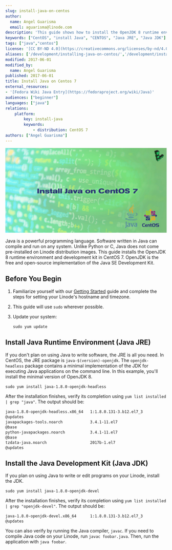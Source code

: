 ```yaml
---
slug: install-java-on-centos
author:
  name: Angel Guarisma
  email: aguarisma@linode.com
description: 'This guide shows how to install the OpenJDK 8 runtime environment to support Java app execution and development on a Linode running CentOS 7.'
keywords: ["CentOS", "install Java", "CENTOS", "Java JRE", "Java JDK"]
tags: ["java","centos"]
license: '[CC BY-ND 4.0](https://creativecommons.org/licenses/by-nd/4.0)'
aliases: ['/development/installing-java-on-centos/','/development/install-java-on-centos/','/development/java/install-java-on-centos/']
modified: 2017-06-01
modified_by:
  name: Angel Guarisma
published: 2017-06-01
title: Install Java on Centos 7
external_resources:
- '[Fedora Wiki Java Entry](https://fedoraproject.org/wiki/Java)'
audiences: ["beginner"]
languages: ["java"]
relations:
    platform:
        key: install-java
        keywords:
            - distribution: CentOS 7
authors: ["Angel Guarisma"]
---
```


![Install Java on CentOS 7](install-java-on-centos-7-title-graphic.jpg "Install Java on CentOS 7")

Java is a powerful programming language. Software written in Java can compile and run on any system. Unlike Python or C, Java does not come pre-installed on Linode distribution images. This guide installs the OpenJDK 8 runtime environment and development kit in CentOS 7. OpenJDK is the free and open-source implementation of the Java SE Development Kit.

## Before You Begin

1.  Familiarize yourself with our [Getting Started](/docs/products/platform/get-started/) guide and complete the steps for setting your Linode's hostname and timezone.

2.  This guide will use `sudo` wherever possible.

3.  Update your system:

        sudo yum update

## Install Java Runtime Environment (Java JRE)

If you don't plan on using Java to write software, the JRE is all you need. In CentOS, the JRE package is `java-$(version)-openjdk`. The `openjdk-headless` package contains a minimal implementation of the JDK for executing Java applications on the command line. In this example, you'll install the minimal version of OpenJDK 8.

    sudo yum install java-1.8.0-openjdk-headless

After the installation finishes, verify its completion using `yum list installed | grep "java"`. The output should be:

    java-1.8.0-openjdk-headless.x86_64   1:1.8.0.131-3.b12.el7_3           @updates
    javapackages-tools.noarch            3.4.1-11.el7                      @base
    python-javapackages.noarch           3.4.1-11.el7                      @base
    tzdata-java.noarch                   2017b-1.el7                       @updates

## Install the Java Development Kit (Java JDK)

If you plan on using Java to write or edit programs on your Linode, install the JDK.

    sudo yum install java-1.8.0-openjdk-devel

After the installation finishes, verify its completion using `yum list installed | grep "openjdk-devel"`. The output should be:

    java-1.8.0-openjdk-devel.x86_64      1:1.8.0.131-3.b12.el7_3           @updates

You can also verify by running the Java compiler, `javac`. If you need to compile Java code on your Linode, run `javac foobar.java`. Then, run the application with `java foobar`.
